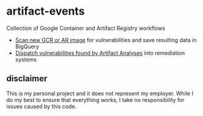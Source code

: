 # artifact-events

Collection of Google Container and Artifact Registry workflows

* [Scan new GCR or AR image](./workflows/scan/README.md) for vulnerabilities and save resulting data in BigQuery
* [Dispatch vulnerabilities found by Artifact Analyses](./workflows/dispatch/README.md) into remediation systems

## disclaimer

This is my personal project and it does not represent my employer. While I do my best to ensure that everything works, I take no responsibility for issues caused by this code.

